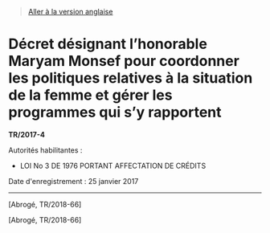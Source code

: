 > [Aller à la version anglaise](/en/Regulations/Statutory%20Instruments/2017/4.md)

# Décret désignant l’honorable Maryam Monsef pour coordonner les politiques relatives à la situation de la femme et gérer les programmes qui s’y rapportent

**TR/2017-4**

Autorités habilitantes : 
- LOI No 3 DE 1976 PORTANT AFFECTATION DE CRÉDITS

Date d'enregistrement : 25 janvier 2017

----------


[Abrogé, TR/2018-66]

[Abrogé, TR/2018-66]


